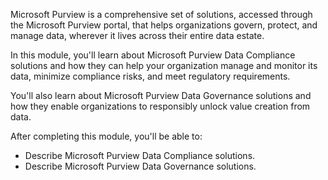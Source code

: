 
Microsoft Purview is a comprehensive set of solutions, accessed through the Microsoft Purview portal, that helps organizations govern, protect, and manage data, wherever it lives across their entire data estate.

In this module, you'll learn about Microsoft Purview Data Compliance solutions and how they can help your organization manage and monitor its data, minimize compliance risks, and meet regulatory requirements.  

You'll also learn about Microsoft Purview Data Governance solutions and how they enable organizations to responsibly unlock value creation from data.

After completing this module, you'll be able to:

- Describe Microsoft Purview Data Compliance solutions.
- Describe Microsoft Purview Data Governance solutions.
